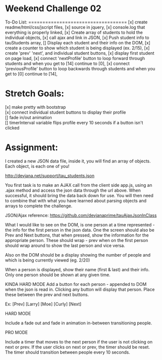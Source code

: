 Weekend Challenge 02
=============================
<p class='student_buttons'>
To-Do List:
===================================
[x] create readme/html/css/jscript files,  
[x] source in jquery,  
[x] console.log that everything is properly linked,  
[x] Create array of students to hold the individual objects,  
[x] call ajax and link in JSON,  
[x] Push student info to tauStudents array,  
[] Display each student and their info on the DOM,  
[x] create a counter to show which student is being displayed (ex. 2/15),  
[x] create 'prev' 'next', and individual student buttons,  
[x] display first student on page load,    
[x] connect 'nextProfile' button to loop forward through students and when you get to [14] continue to [0],  
[x] connect 'previousProfile' button to loop backwards through students and when you get  to [0] continue to [14],  


Stretch Goals:
==================================
[x] make pretty with bootstrap  
[x] connect individual student buttons to display their profile  
[] fade in/out animation  
[] timerInterval variable flips profile every 10 seconds if a button isn't clicked  



Assignment:
===================================
I created a new JSON data file, inside it, you will find an array of objects. Each object, is each one of you!

http://devjana.net/support/tau_students.json

You first task is to make an AJAX call from the client side app.js, using an .ajax method and access the json data through the url above. When successful, it should bring the data back down for use. You will then need to combine that with what you have learned about parsing objects and arrays to complete the challenge.

JSON/Ajax reference: https://github.com/devjanaprime/tauAjaxJsonInClass

What I would like to see on the DOM, is one person at a time represented - the info for the first person in the json data. One the screen should also be Prev and Next buttons, that when pressed, show the information for the appropriate person. These should wrap - prev when on the first person should wrap around to show the last person and vice versa.

Also on the DOM should be a display showing the number of people and which is being currently viewed (eg. 2/20)

When a person is displayed, show their name (first & last) and their info. Only one person should be shown at any given time.

KINDA HARD MODE
Add a button for each person - appended to DOM when the json is read in. Clicking any button will display that person. Place these between the prev and next buttons.

Ex: [Prev] [Larry] [Moe] [Curly] [Next]

HARD MODE

Include a fade out and fade in animation in-between transitioning people.

PRO MODE

Include a timer that moves to the next person if the user is not clicking on next or prev. If the user clicks on next or prev, the timer should be reset. The timer should transition between people every 10 seconds.

